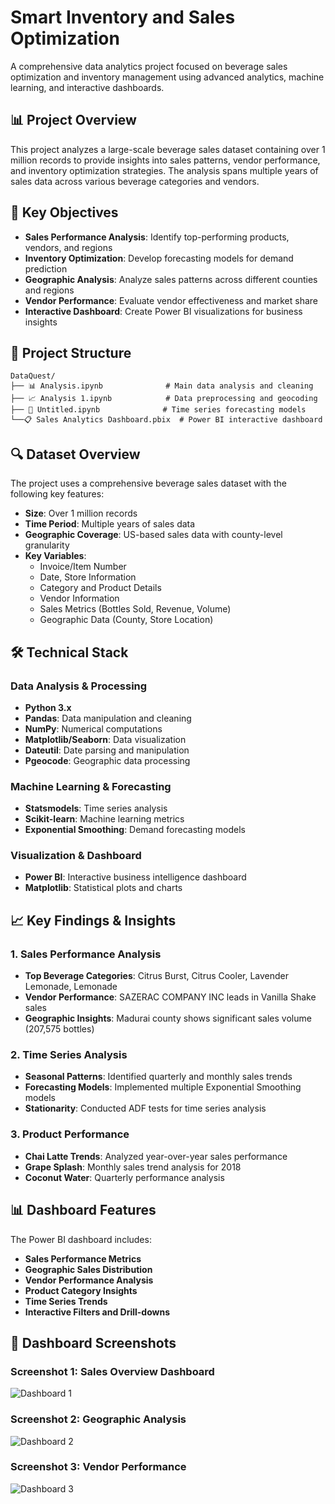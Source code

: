 # Smart Inventory and Sales Optimization

A comprehensive data analytics project focused on beverage sales optimization and inventory management using advanced analytics, machine learning, and interactive dashboards.

## 📊 Project Overview

This project analyzes a large-scale beverage sales dataset containing over 1 million records to provide insights into sales patterns, vendor performance, and inventory optimization strategies. The analysis spans multiple years of sales data across various beverage categories and vendors.

## 🎯 Key Objectives

- **Sales Performance Analysis**: Identify top-performing products, vendors, and regions
- **Inventory Optimization**: Develop forecasting models for demand prediction
- **Geographic Analysis**: Analyze sales patterns across different counties and regions
- **Vendor Performance**: Evaluate vendor effectiveness and market share
- **Interactive Dashboard**: Create Power BI visualizations for business insights

## 📁 Project Structure

```
DataQuest/
├── 📊 Analysis.ipynb              # Main data analysis and cleaning
├── 📈 Analysis 1.ipynb            # Data preprocessing and geocoding
├── 🤖 Untitled.ipynb              # Time series forecasting models
└──📋 Sales Analytics Dashboard.pbix  # Power BI interactive dashboard
```

## 🔍 Dataset Overview

The project uses a comprehensive beverage sales dataset with the following key features:

- **Size**: Over 1 million records
- **Time Period**: Multiple years of sales data
- **Geographic Coverage**: US-based sales data with county-level granularity
- **Key Variables**:
  - Invoice/Item Number
  - Date, Store Information
  - Category and Product Details
  - Vendor Information
  - Sales Metrics (Bottles Sold, Revenue, Volume)
  - Geographic Data (County, Store Location)

## 🛠️ Technical Stack

### Data Analysis & Processing
- **Python 3.x**
- **Pandas**: Data manipulation and cleaning
- **NumPy**: Numerical computations
- **Matplotlib/Seaborn**: Data visualization
- **Dateutil**: Date parsing and manipulation
- **Pgeocode**: Geographic data processing

### Machine Learning & Forecasting
- **Statsmodels**: Time series analysis
- **Scikit-learn**: Machine learning metrics
- **Exponential Smoothing**: Demand forecasting models

### Visualization & Dashboard
- **Power BI**: Interactive business intelligence dashboard
- **Matplotlib**: Statistical plots and charts

## 📈 Key Findings & Insights

### 1. Sales Performance Analysis
- **Top Beverage Categories**: Citrus Burst, Citrus Cooler, Lavender Lemonade, Lemonade
- **Vendor Performance**: SAZERAC COMPANY INC leads in Vanilla Shake sales
- **Geographic Insights**: Madurai county shows significant sales volume (207,575 bottles)

### 2. Time Series Analysis
- **Seasonal Patterns**: Identified quarterly and monthly sales trends
- **Forecasting Models**: Implemented multiple Exponential Smoothing models
- **Stationarity**: Conducted ADF tests for time series analysis

### 3. Product Performance
- **Chai Latte Trends**: Analyzed year-over-year sales performance
- **Grape Splash**: Monthly sales trend analysis for 2018
- **Coconut Water**: Quarterly performance analysis

## 📊 Dashboard Features

The Power BI dashboard includes:
- **Sales Performance Metrics**
- **Geographic Sales Distribution**
- **Vendor Performance Analysis**
- **Product Category Insights**
- **Time Series Trends**
- **Interactive Filters and Drill-downs**

## 📸 Dashboard Screenshots

### Screenshot 1: Sales Overview Dashboard
![Dashboard 1](Dashboard%1.png)

### Screenshot 2: Geographic Analysis
![Dashboard 2](Dashboard%2.png)

### Screenshot 3: Vendor Performance
![Dashboard 3](Dashboard%3.png)



